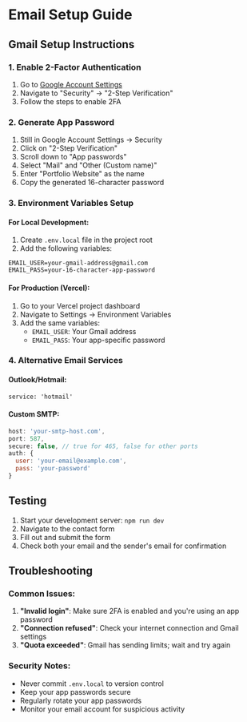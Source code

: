 # Email Setup Guide

## Gmail Setup Instructions

### 1. Enable 2-Factor Authentication
1. Go to [Google Account Settings](https://myaccount.google.com/)
2. Navigate to "Security" → "2-Step Verification"
3. Follow the steps to enable 2FA

### 2. Generate App Password
1. Still in Google Account Settings → Security
2. Click on "2-Step Verification"
3. Scroll down to "App passwords"
4. Select "Mail" and "Other (Custom name)"
5. Enter "Portfolio Website" as the name
6. Copy the generated 16-character password

### 3. Environment Variables Setup

#### For Local Development:
1. Create `.env.local` file in the project root
2. Add the following variables:
```
EMAIL_USER=your-gmail-address@gmail.com
EMAIL_PASS=your-16-character-app-password
```

#### For Production (Vercel):
1. Go to your Vercel project dashboard
2. Navigate to Settings → Environment Variables
3. Add the same variables:
   - `EMAIL_USER`: Your Gmail address
   - `EMAIL_PASS`: Your app-specific password

### 4. Alternative Email Services

#### Outlook/Hotmail:
```
service: 'hotmail'
```

#### Custom SMTP:
```javascript
host: 'your-smtp-host.com',
port: 587,
secure: false, // true for 465, false for other ports
auth: {
  user: 'your-email@example.com',
  pass: 'your-password'
}
```

## Testing

1. Start your development server: `npm run dev`
2. Navigate to the contact form
3. Fill out and submit the form
4. Check both your email and the sender's email for confirmation

## Troubleshooting

### Common Issues:
1. **"Invalid login"**: Make sure 2FA is enabled and you're using an app password
2. **"Connection refused"**: Check your internet connection and Gmail settings
3. **"Quota exceeded"**: Gmail has sending limits; wait and try again

### Security Notes:
- Never commit `.env.local` to version control
- Keep your app passwords secure
- Regularly rotate your app passwords
- Monitor your email account for suspicious activity